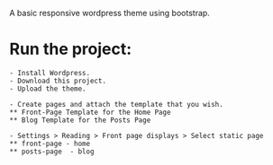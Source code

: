 A basic responsive wordpress theme using bootstrap.

# Run the project:
```
- Install Wordpress.
- Download this project.
- Upload the theme.

- Create pages and attach the template that you wish.
** Front-Page Template for the Home Page
** Blog Template for the Posts Page

- Settings > Reading > Front page displays > Select static page 
** front-page - home 
** posts-page  - blog 
